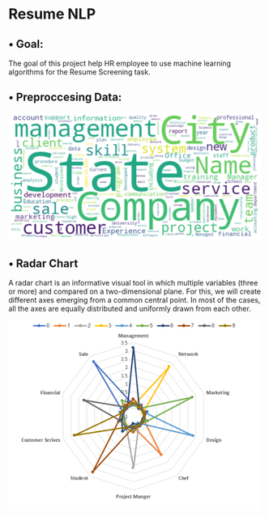 #    Resume NLP

## • Goal:

 The goal of this project help HR employee to use machine learning algorithms for the Resume Screening task.

 
## • Preproccesing Data:

<img src="https://github.com/hanaaalqarni5/Resume_NLP/blob/main/Visulization.png" width="500"/>






## • Radar Chart 
A radar chart is an informative visual tool in which multiple variables (three or more) and compared on a two-dimensional plane. For this, we will create different axes emerging from a common central point. In most of the cases, all the axes are equally distributed and uniformly drawn from each other.


<img src="https://github.com/hanaaalqarni5/Resume_NLP/blob/main/chart.png" width="500"/>
